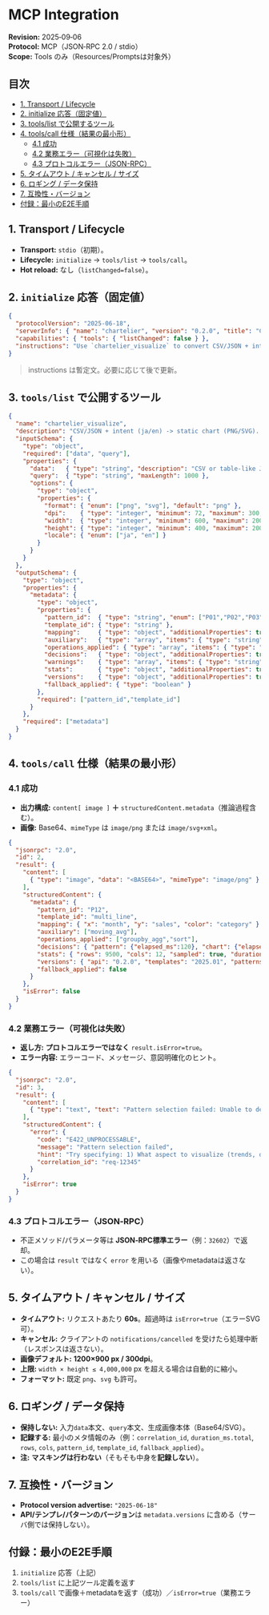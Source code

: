 # MCP Integration

**Revision:** 2025‑09‑06<br>
**Protocol:** MCP（JSON‑RPC 2.0 / stdio）<br>
**Scope:** Tools のみ（Resources/Promptsは対象外）<br>

## 目次

- [1. Transport / Lifecycle](#1-transport--lifecycle)
- [2. initialize 応答（固定値）](#2-initialize-応答固定値)
- [3. tools/list で公開するツール](#3-toolslist-で公開するツール)
- [4. tools/call 仕様（結果の最小形）](#4-toolscall-仕様結果の最小形)
  - [4.1 成功](#41-成功)
  - [4.2 業務エラー（可視化は失敗）](#42-業務エラー可視化は失敗)
  - [4.3 プロトコルエラー（JSON-RPC）](#43-プロトコルエラーjson-rpc)
- [5. タイムアウト / キャンセル / サイズ](#5-タイムアウト--キャンセル--サイズ)
- [6. ロギング / データ保持](#6-ロギング--データ保持)
- [7. 互換性・バージョン](#7-互換性バージョン)
- [付録：最小のE2E手順](#付録最小のe2e手順)

## 1. Transport / Lifecycle

- **Transport:** `stdio`（初期）。
- **Lifecycle:** `initialize` → `tools/list` → `tools/call`。
- **Hot reload:** なし（`listChanged=false`）。

## 2. `initialize` 応答（固定値）

```json
{
  "protocolVersion": "2025-06-18",
  "serverInfo": { "name": "chartelier", "version": "0.2.0", "title": "Chartelier MCP Server" },
  "capabilities": { "tools": { "listChanged": false } },
  "instructions": "Use `chartelier_visualize` to convert CSV/JSON + intent (ja/en) into a static chart. Required: data, query. Defaults: format=png, dpi=300, size=1200x900. Timeout 60s. Pattern selection failure returns error."
}

```

> instructions は暫定文。必要に応じて後で更新。
>

## 3. `tools/list` で公開するツール

```json
{
  "name": "chartelier_visualize",
  "description": "CSV/JSON + intent (ja/en) -> static chart (PNG/SVG). Uses 9 predefined patterns; pattern selection failure returns error.",
  "inputSchema": {
    "type": "object",
    "required": ["data", "query"],
    "properties": {
      "data":   { "type": "string", "description": "CSV or table-like JSON (UTF-8)" },
      "query":  { "type": "string", "maxLength": 1000 },
      "options": {
        "type": "object",
        "properties": {
          "format": { "enum": ["png", "svg"], "default": "png" },
          "dpi":    { "type": "integer", "minimum": 72, "maximum": 300, "default": 300 },
          "width":  { "type": "integer", "minimum": 600, "maximum": 2000, "default": 1200 },
          "height": { "type": "integer", "minimum": 400, "maximum": 2000, "default": 900 },
          "locale": { "enum": ["ja", "en"] }
        }
      }
    }
  },
  "outputSchema": {
    "type": "object",
    "properties": {
      "metadata": {
        "type": "object",
        "properties": {
          "pattern_id":  { "type": "string", "enum": ["P01","P02","P03","P12","P13","P21","P23","P31","P32"] },
          "template_id": { "type": "string" },
          "mapping":     { "type": "object", "additionalProperties": true },
          "auxiliary":   { "type": "array", "items": { "type": "string" } },
          "operations_applied": { "type": "array", "items": { "type": "string" } },
          "decisions":   { "type": "object", "additionalProperties": true },   // 推論過程（選定理由・経過時間など）
          "warnings":    { "type": "array", "items": { "type": "string" } },
          "stats":       { "type": "object", "additionalProperties": true },
          "versions":    { "type": "object", "additionalProperties": true },
          "fallback_applied": { "type": "boolean" }
        },
        "required": ["pattern_id","template_id"]
      }
    },
    "required": ["metadata"]
  }
}

```

## 4. `tools/call` 仕様（結果の最小形）

### 4.1 成功

- **出力構成:** `content[ image ]` **＋** `structuredContent.metadata`（推論過程含む）。
- **画像:** Base64、`mimeType` は `image/png` または `image/svg+xml`。

```json
{
  "jsonrpc": "2.0",
  "id": 2,
  "result": {
    "content": [
      { "type": "image", "data": "<BASE64>", "mimeType": "image/png" }
    ],
    "structuredContent": {
      "metadata": {
        "pattern_id": "P12",
        "template_id": "multi_line",
        "mapping": { "x": "month", "y": "sales", "color": "category" },
        "auxiliary": ["moving_avg"],
        "operations_applied": ["groupby_agg","sort"],
        "decisions": { "pattern": {"elapsed_ms":120}, "chart": {"elapsed_ms":85} },
        "stats": { "rows": 9500, "cols": 12, "sampled": true, "duration_ms": { "total": 4210 } },
        "versions": { "api": "0.2.0", "templates": "2025.01", "patterns": "v1" },
        "fallback_applied": false
      }
    },
    "isError": false
  }
}

```

### 4.2 業務エラー（可視化は失敗）

- **返し方:** **プロトコルエラーではなく** `result.isError=true`。
- **エラー内容:** エラーコード、メッセージ、意図明確化のヒント。

```json
{
  "jsonrpc": "2.0",
  "id": 3,
  "result": {
    "content": [
      { "type": "text", "text": "Pattern selection failed: Unable to determine visualization intent. Please describe more clearly what you want to compare, track, or overview." }
    ],
    "structuredContent": {
      "error": {
        "code": "E422_UNPROCESSABLE",
        "message": "Pattern selection failed",
        "hint": "Try specifying: 1) What aspect to visualize (trends, differences, distribution), 2) Time period if relevant, 3) Categories to compare",
        "correlation_id": "req-12345"
      }
    },
    "isError": true
  }
}

```

### 4.3 プロトコルエラー（JSON‑RPC）

- 不正メソッド/パラメータ等は **JSON‑RPC標準エラー**（例：`32602`）で返却。
- この場合は `result` ではなく `error` を用いる（画像やmetadataは返さない）。

## 5. タイムアウト / キャンセル / サイズ

- **タイムアウト:** リクエストあたり **60s**。超過時は `isError=true`（エラーSVG可）。
- **キャンセル:** クライアントの `notifications/cancelled` を受けたら処理中断（レスポンスは返さない）。
- **画像デフォルト:** **1200×900 px / 300dpi**。
- **上限:** `width × height ≤ 4,000,000` px を超える場合は自動的に縮小。
- **フォーマット:** 既定 `png`、`svg` も許可。

## 6. ロギング / データ保持

- **保持しない:** 入力`data`本文、`query`本文、生成画像本体（Base64/SVG）。
- **記録する:** 最小のメタ情報のみ（例：`correlation_id`, `duration_ms.total`, `rows`, `cols`, `pattern_id`, `template_id`, `fallback_applied`）。
- **注:** **マスキングは行わない**（そもそも中身を**記録しない**）。

## 7. 互換性・バージョン

- **Protocol version advertise:** `"2025-06-18"`
- **API/テンプレ/パターンのバージョン**は `metadata.versions` に含める（サーバ側では保持しない）。

## 付録：最小のE2E手順

1. `initialize` 応答（上記）
2. `tools/list` に上記ツール定義を返す
3. `tools/call` で画像＋metadataを返す（成功）／`isError=true`（業務エラー）
